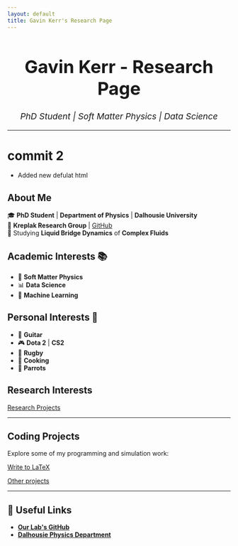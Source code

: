 ```yaml
---
layout: default
title: Gavin Kerr's Research Page
---
```


<h1 style="text-align:center; font-size: 2.5rem;">Gavin Kerr - Research Page</h1>
<p style="text-align:center; font-size: 1.2rem;"><i>PhD Student | Soft Matter Physics | Data Science</i></p>

---

# commit 2
- Added new defulat html


## About Me
🎓 **PhD Student** | **Department of Physics** | **Dalhousie University**  
🔬 **Kreplak Research Group** | [GitHub](https://github.com/kreplak-research-group)  
🧪 Studying **Liquid Bridge Dynamics** of **Complex Fluids**  

## **Academic Interests** 📚  
- 🧩 **Soft Matter Physics**  
- 📊 **Data Science**  
- 🤖 **Machine Learning**  

## **Personal Interests** 🎸  
- 🎸 **Guitar**  
- 🎮 **Dota 2** | **CS2**  
- 🏉 **Rugby**  
- 🍳 **Cooking**  
- 🦜 **Parrots**  

## Research Interests

[Research Projects](markdown/coding_projects/research.md)

---

## Coding Projects
Explore some of my programming and simulation work:

[Write to LaTeX](markdown/coding_projects/write_to_latex.md)

[Other projects](markdown/coding_projects/other_projects.md)

---

## 🔗 Useful Links
- **[Our Lab's GitHub](https://github.com/kreplak-research-group)**
- **[Dalhousie Physics Department](https://www.dal.ca/faculty/science/physics.html)**

